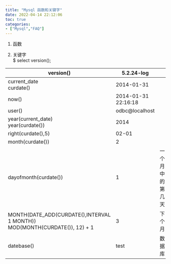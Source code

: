 ```yaml
---
title: "Mysql 函数和关键字"
date: 2022-04-14 22:12:06
toc: true
categories:
- ["Mysql","FAQ"]
---
```


1. 函数

2. 关键字<br />$ select version();

| version() | 5.2.24-log |  |
| --- | --- | --- |
| current_date<br />curdate() | 2014-01-31 |  |
| now() | 2014-01-31 22:16:18 |  |
| user() | odbc@localhost |  |
| year(current_date)<br />year(curdate()) | 2014 |  |
| right(curdate(),5) | 02-01 |  |
| month(curdate()) | 2 |  |
| dayofmonth(curdate()) | 1 | 一个月中的第几天 |
| MONTH(DATE_ADD(CURDATE(),INTERVAL 1 MONTH))<br />MOD(MONTH(CURDATE()), 12) + 1 | 3 | 下个月 |
| datebase() | test | 数据库 |

